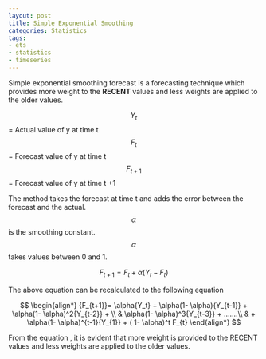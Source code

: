 ```yaml
---
layout: post
title: Simple Exponential Smoothing 
categories: Statistics
tags:
- ets
- statistics
- timeseries
---
```

Simple exponential smoothing forecast is a forecasting technique which provides more weight to the **RECENT** values and less weights are applied to the older values.   

$$ {Y_t} $$ =  Actual value of y  at time t   
$$ {F_t} $$ =  Forecast value of y  at time t    
$$ {F_{t+1}} $$ =  Forecast value of y  at time t +1   

The method takes the forecast at time t and adds the error between the forecast and the actual. $$ \alpha $$ is the smoothing constant.$$ \alpha $$ takes values between 0 and 1.

$$  {F_{t+1}}=  {F_t}  + \alpha({Y_t} - {F_t}) $$     

The above equation can be recalculated to the following equation

$$
\begin{align*}
  {F_{t+1}}=  \alpha{Y_t} + \alpha(1- \alpha){Y_{t-1}} + \alpha(1- \alpha)^2{Y_{t-2}} + \\
  & \alpha(1- \alpha)^3{Y_{t-3}}  +  .......\\
  & + \alpha(1- \alpha)^{t-1}{Y_{1}} + ( 1- \alpha)^t F_{t}
\end{align*}
$$  

From the equation , it is evident that more weight is provided to the RECENT values and less weights are applied to the older values.


